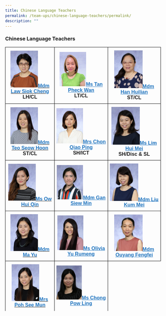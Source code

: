 ```yaml
---
title: Chinese Language Teachers
permalink: /team-ups/chinese-language-teachers/permalink/
description: ""
---
```

### **Chinese Language Teachers**
<style type="text/css">
.tg  {border-collapse:collapse;border-spacing:0;}
.tg td{border-color:black;border-style:solid;border-width:1px;font-family:Arial, sans-serif;font-size:16px;
  overflow:hidden;padding:10px 5px;word-break:normal;}
.tg th{border-color:black;border-style:solid;border-width:1px;font-family:Arial, sans-serif;font-size:14px;
  font-weight:normal;overflow:hidden;padding:10px 5px;word-break:normal;}
.tg .tg-f4yw{background-color:#FFF;text-align:center;vertical-align:middle}
.tg .tg-vgmr{background-color:#;text-align:center;vertical-align:middle}
</style>
<table class="tg">
<thead>
			<td colspan="2" class="tg-vgmr"><img style="width:60%" src="/images/Our%20Team%20UPS/Chinese%20Language%20Teachers/mdm%20law%20siok%20cheng.jpg"><span style="font-weight:bold"><span style="font-weight:bold"><a rel="noopener noreferrer" target="_blank" href="mailto:law_siok_cheng@schools.gov.sg"><span style="text-decoration;color:#1E73BE;background-color:transparent">Mdm Law Siok Cheng</span></a><br>LH/CL
		 <td colspan="2" class="tg-vgmr"><img style="width:53%" src="/images/Our%20Team%20UPS/Chinese%20Language%20Teachers/Ms%20Tan%20Pheck%20Wan.png"><span style="font-weight:bold"><a rel="noopener noreferrer" target="_blank" href="mailto:tan_pheck_wan@schools.gov.sg"><span style="text-decoration:underline;color:#1E73BE;background-color:transparent">Ms Tan Pheck Wan</span></a><br>LT/CL
		<td colspan="2" class="tg-vgmr"><img style="width:57%" src="/images/Our%20Team%20UPS/Chinese%20Language%20Teachers/mdm%20han%20hui%20lian.jpg"><span style="font-weight:bold"><a rel="noopener noreferrer" target="_blank" href="mailto:han_huilian@schools.gov.sg"><span style="text-decoration:underline;color:#1E73BE;background-color:transparent">Mdm Han Huilian</span></a><br>ST/CL
			<tr>
				<td colspan="2" class="tg-vgmr"><img style="width:60%" src="/images/Our%20Team%20UPS/Chinese%20Language%20Teachers/mdm%20teo%20seow%20hoon.jpg"><span style="font-weight:bold"><span style="font-weight:bold"><a rel="noopener noreferrer" target="_blank" href="mailto:teo_seow_hoon@schools.gov.sg"><span style="text-decoration;color:#1E73BE;background-color:transparent">Mdm Teo Seow Hoon</span></a><br>ST/CL
		 <td colspan="2" class="tg-vgmr"><img style="width:53%" src="/images/Our%20Team%20UPS/Chinese%20Language%20Teachers/mrs%20chon%20qiao%20ping.jpg"><span style="font-weight:bold"><a rel="noopener noreferrer" target="_blank" href="mailto:chong_qiao_ping@schools.gov.sg"><span style="text-decoration:underline;color:#1E73BE;background-color:transparent">Mrs Chon Qiao Ping</span></a><br>SH/ICT
		<td colspan="2" class="tg-vgmr"><img style="width:57%" src="/images/Our%20Team%20UPS/Chinese%20Language%20Teachers/ms%20lim%20hui%20mei.jpg"><span style="font-weight:bold"><a rel="noopener noreferrer" target="_blank" href="mailto:hui_mei@schools.gov.sg"><span style="text-decoration:underline;color:#1E73BE;background-color:transparent">Ms Lim Hui Mei</span></a><br>SH/Disc & SL
			<tr>
				<td colspan="2" class="tg-vgmr"><img style="width:60%" src="/images/Our%20Team%20UPS/Chinese%20Language%20Teachers/ms%20ow%20hui%20qin.jpg"><span style="font-weight:bold"><span style="font-weight:bold"><a rel="noopener noreferrer" target="_blank" href="mailto:ow_hui_qin@schools.gov.sg"><span style="text-decoration;color:#1E73BE;background-color:transparent">Ms Ow Hui Qin
		 <td colspan="2" class="tg-vgmr"><img style="width:53%" src="/images/Our%20Team%20UPS/Chinese%20Language%20Teachers/Siew%20Min.jpg"><span style="font-weight:bold"><a rel="noopener noreferrer" target="_blank" href="mailto:Gan_siew_min@schools.gov.sg"><span style="text-decoration:underline;color:#1E73BE;background-color:transparent">Mdm Gan Siew Min</span></a><br>
		<td colspan="2" class="tg-vgmr"><img style="width:57%" src="/images/Our%20Team%20UPS/Chinese%20Language%20Teachers/mdm%20liu%20kum%20mei.jpg"><span style="font-weight:bold"><a rel="noopener noreferrer" target="_blank" href="mailto:liu_kum_mei@schools.gov.sg"><span style="text-decoration:underline;color:#1E73BE;background-color:transparent">Mdm Liu Kum Mei</span></a><br>
			<tr>
				<td colspan="2" class="tg-vgmr"><img style="width:60%" src="/images/Our%20Team%20UPS/Chinese%20Language%20Teachers/mdm%20ma%20yu.jpg"><span style="font-weight:bold"><span style="font-weight:bold"><a rel="noopener noreferrer" target="_blank" href="mailto:ma_yu@schools.gov.sg"><span style="text-decoration;color:#1E73BE;background-color:transparent">Mdm Ma Yu
		 <td colspan="2" class="tg-vgmr"><img style="width:52%" src="/images/Our%20Team%20UPS/Chinese%20Language%20Teachers/ms%20olivia%20yu.jpg"><span style="font-weight:bold"><a rel="noopener noreferrer" target="_blank" href="mailto:olivia_yu_rumeng@schools.gov.sg"><span style="text-decoration:underline;color:#1E73BE;background-color:transparent">Ms Olivia Yu Rumeng
		<td colspan="2" class="tg-vgmr"><img style="width:57%" src="/images/Our%20Team%20UPS/Chinese%20Language%20Teachers/OuYang%20Fengfei.jpg"><span style="font-weight:bold"><a rel="noopener noreferrer" target="_blank" href="mailto:ouyang_fengfei@schools.gov.sg"><span style="text-decoration:underline;color:#1E73BE;background-color:transparent">Mdm Ouyang Fengfei
			<tr>
				<td colspan="2" class="tg-vgmr"><img style="width:60%" src="/images/Our%20Team%20UPS/Chinese%20Language%20Teachers/mrs%20poh-chew%20see%20mun.jpg"><span style="font-weight:bold"><span style="font-weight:bold"><a rel="noopener noreferrer" target="_blank" href="mailto:chew_see_mun@schools.gov.sg"><span style="text-decoration;color:#1E73BE;background-color:transparent">Mrs Poh See Mun
		 <td colspan="2" class="tg-vgmr"><img style="width:51%" src="/images/Our%20Team%20UPS/Chinese%20Language%20Teachers/Pow%20Ling.jpg"><span style="font-weight:bold"><a rel="noopener noreferrer" target="_blank" href="mailto:chong_pow_ling@schools.gov.sg"><span style="text-decoration:underline;color:#1E73BE;background-color:transparent">Ms Chong Pow Ling
		<tr>